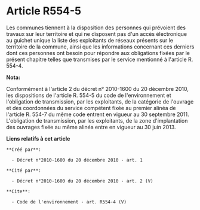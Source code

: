 # Article R554-5

Les communes tiennent à la disposition des personnes qui prévoient des travaux sur leur territoire et qui ne disposent pas
d'un accès électronique au guichet unique la liste des exploitants de réseaux présents sur le territoire de la commune, ainsi
que les informations concernant ces derniers dont ces personnes ont besoin pour répondre aux obligations fixées par le
présent chapitre telles que transmises par le service mentionné à l'article R. 554-4.

**Nota:**

Conformément à l'article 2 du décret n° 2010-1600 du 20 décembre 2010, les dispositions de l'article R. 554-5 du code de
l'environnement et l'obligation de transmission, par les exploitants, de la catégorie de l'ouvrage et des coordonnées du
service compétent fixée au premier alinéa de l'article R. 554-7 du même code entrent en vigueur au 30 septembre 2011.
L'obligation de transmission, par les exploitants, de la zone d'implantation des ouvrages fixée au même alinéa entre en
vigueur au 30 juin 2013.

**Liens relatifs à cet article**

	**Créé par**:

	  - Décret n°2010-1600 du 20 décembre 2010 - art. 1

	**Cité par**:

	  - Décret n°2010-1600 du 20 décembre 2010 - art. 2 (V)

	**Cite**:

	  - Code de l'environnement - art. R554-4 (V)
